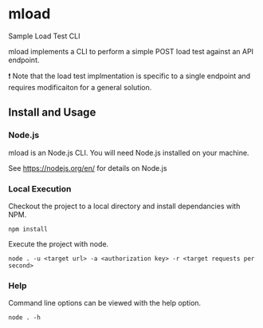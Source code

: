 # mload
Sample Load Test CLI

mload implements a CLI to perform a simple POST load test against an API endpoint.

:exclamation: Note that the load test implmentation is specific to a single endpoint and requires modificaiton for a general solution.

## Install and Usage

### Node.js
mload is an Node.js CLI. You will need Node.js installed on your machine.

See https://nodejs.org/en/ for details on Node.js

### Local Execution
Checkout the project to a local directory and install dependancies with NPM.

`npm install`

Execute the project with node.

`node . -u <target url> -a <authorization key> -r <target requests per second>`

### Help

Command line options can be viewed with the help option.

`node . -h`
